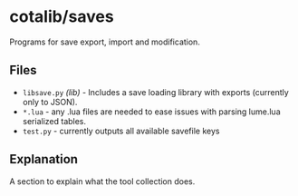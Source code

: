 # cotalib/saves

Programs for save export, import and modification.

## Files

 - `libsave.py` *(lib)* - Includes a save loading library with exports (currently only to JSON).
 - `*.lua` - any .lua files are needed to ease issues with parsing lume.lua serialized tables.
 - `test.py` - currently outputs all available savefile keys

## Explanation

A section to explain what the tool collection does.
